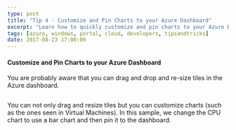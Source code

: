 ```yaml
---
type: post
title: "Tip 4 - Customize and Pin Charts to your Azure Dashboard"
excerpt: "Learn how to quickly customize and pin charts to your Azure Dashboard"
tags: [azure, windows, portal, cloud, developers, tipsandtricks]
date: 2017-08-23 17:00:00
---
```


#### Customize and Pin Charts to your Azure Dashboard

You are probably aware that you can drag and drop and re-size tiles in the Azure dashboard. 

<img :src="$withBase('/files/azuredashboard1.gif')">

You can not only drag and resize tiles but you can customize charts (such as the ones seen in Virtual Machines). In this sample, we change the CPU chart to use a bar chart and then pin it to the dashboard. 

<img :src="$withBase('/files/azuretip4.gif')">
